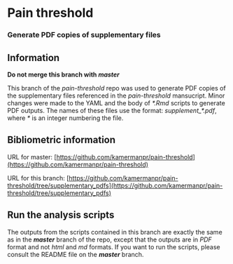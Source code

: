# Pain threshold

### Generate PDF copies of supplementary files 

## Information

**Do not merge this branch with _master_**

This branch of the _pain-threshold_ repo was used to generate PDF copies of the supplementary files referenced in the _pain-threshold_ mansucript. Minor changes were made to the YAML and the body of _*.Rmd_ scripts to generate PDF outputs. The names of these files use the format: _supplement\_\*.pdf_, where _\*_ is an integer numbering the file. 

## Bibliometric information

URL for master: [https://github.com/kamermanpr/pain-threshold](https://github.com/kamermanpr/pain-threshold)

URL for this branch: [https://github.com/kamermanpr/pain-threshold/tree/supplementary_pdfs](https://github.com/kamermanpr/pain-threshold/tree/supplementary_pdfs)

## Run the analysis scripts

The outputs from the scripts contained in this branch are exactly the same as in the _**master**_ branch of the repo, except that the outputs are in _PDF_ format and not _html_ and _md_ formats. If you want to run the scripts, please consult the README file on the _**master**_ branch. 
